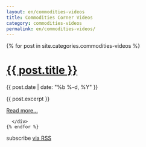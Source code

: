 ```yaml
---
layout: en/commodities-videos
title: Commodities Corner Videos
category: commodities-videos
permalink: en/commodities-videos/
---
```


<div class="home">

  <div class="post-list">
    {% for post in site.categories.commodities-videos %}
      <div class="post">
        <h1>
          <a class="post-link" href="{{ post.url | prepend: site.baseurl }}">{{ post.title }}</a>
        </h1>
        <span class="post-meta">{{ post.date | date: "%b %-d, %Y" }}</span> 
        <article class="post-content">
          <p>
          {{ post.excerpt }}
          </p>
        </article>
        <div class="readMore">
          <a class="post-link" href="{{ post.url | prepend: site.baseurl }}">Read more...</a>
          <div style="clear:both;"></div>
        </div>
        
      </div>
    {% endfor %}
  </div>
  <p class="rss-subscribe">subscribe <a href="{{ "/feed.xml" | prepend: site.baseurl }}">via RSS</a></p>

</div>